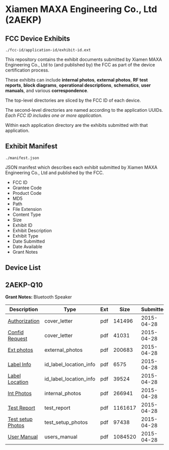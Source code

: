 # Xiamen MAXA Engineering Co., Ltd (2AEKP)
## FCC Device Exhibits

```
./fcc-id/application-id/exhibit-id.ext
```

This repository contains the exhibit documents submitted by Xiamen MAXA Engineering Co., Ltd to (and published by) the FCC as part of the device certification process.

These exhibits can include **internal photos**, **external photos**, **RF test reports**, **block diagrams**, **operational descriptions**, **schematics**, **user manuals**, and various **correspondence**.

The top-level directories are sliced by the FCC ID of each device.

The second-level directories are named according to the application UUIDs. *Each FCC ID includes one or more application.*

Within each application directory are the exhibits submitted with that application. 

## Exhibit Manifest

```
./manifest.json
```

JSON manifest which describes each exhibit submitted by Xiamen MAXA Engineering Co., Ltd and published by the FCC.

- FCC ID
- Grantee Code
- Product Code
- MD5
- Path
- File Extension
- Content Type
- Size
- Exhibit ID
- Exhibit Description
- Exhibit Type
- Date Submitted
- Date Available
- Grant Notes

## Device List
## 2AEKP-Q10
**Grant Notes:** Bluetooth Speaker

| Description | Type | Ext | Size | Submitted | Available |
| ----------- | ---- | --- | ---- | --------- | --------- |
| [Authorization](2AEKP-Q10/ff6685a6f5bb6f57d56afd5afcdaf899/2598941.pdf) | cover_letter | pdf | 141496 | 2015-04-28 | 2015-04-28 |
| [Confid Request](2AEKP-Q10/ff6685a6f5bb6f57d56afd5afcdaf899/2598942.pdf) | cover_letter | pdf | 41031 | 2015-04-28 | 2015-04-28 |
| [Ext photos](2AEKP-Q10/ff6685a6f5bb6f57d56afd5afcdaf899/2598943.pdf) | external_photos | pdf | 200683 | 2015-04-28 | 2015-04-28 |
| [Label Info](2AEKP-Q10/ff6685a6f5bb6f57d56afd5afcdaf899/2598945.pdf) | id_label_location_info | pdf | 6575 | 2015-04-28 | 2015-04-28 |
| [Label Location](2AEKP-Q10/ff6685a6f5bb6f57d56afd5afcdaf899/2598946.pdf) | id_label_location_info | pdf | 39524 | 2015-04-28 | 2015-04-28 |
| [Int Photos](2AEKP-Q10/ff6685a6f5bb6f57d56afd5afcdaf899/2598944.pdf) | internal_photos | pdf | 266941 | 2015-04-28 | 2015-04-28 |
| [Test Report](2AEKP-Q10/ff6685a6f5bb6f57d56afd5afcdaf899/2598949.pdf) | test_report | pdf | 1161617 | 2015-04-28 | 2015-04-28 |
| [Test setup Photos](2AEKP-Q10/ff6685a6f5bb6f57d56afd5afcdaf899/2598947.pdf) | test_setup_photos | pdf | 97438 | 2015-04-28 | 2015-04-28 |
| [User Manual](2AEKP-Q10/ff6685a6f5bb6f57d56afd5afcdaf899/2598948.pdf) | users_manual | pdf | 1084520 | 2015-04-28 | 2015-04-28 |
